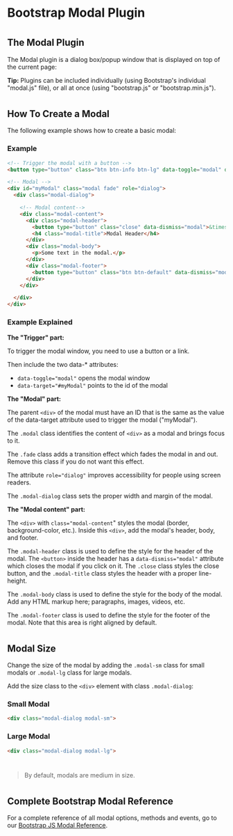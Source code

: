 Bootstrap Modal Plugin
======================

#  

The Modal Plugin
----------------

The Modal plugin is a dialog box/popup window that is displayed on top of the current page:

**Tip:** Plugins can be included individually (using Bootstrap's individual "modal.js" file), or all at once (using "bootstrap.js" or "bootstrap.min.js").

#  

How To Create a Modal
---------------------

The following example shows how to create a basic modal:

### Example

``` html
<!-- Trigger the modal with a button -->
<button type="button" class="btn btn-info btn-lg" data-toggle="modal" data-target="#myModal">Open Modal</button>

<!-- Modal -->
<div id="myModal" class="modal fade" role="dialog">
  <div class="modal-dialog">

    <!-- Modal content-->
    <div class="modal-content">
      <div class="modal-header">
        <button type="button" class="close" data-dismiss="modal">&times;</button>
        <h4 class="modal-title">Modal Header</h4>
      </div>
      <div class="modal-body">
        <p>Some text in the modal.</p>
      </div>
      <div class="modal-footer">
        <button type="button" class="btn btn-default" data-dismiss="modal">Close</button>
      </div>
    </div>

  </div>
</div>
```

### Example Explained

**The "Trigger" part:**

To trigger the modal window, you need to use a button or a link.

Then include the two data-* attributes:

-   `data-toggle="modal"` opens the modal window
-   `data-target="#myModal"` points to the id of the modal

**The "Modal" part:**

The parent `<div>` of the modal must have an ID that is the same as the value of the data-target attribute used to trigger the modal ("myModal").

The `.modal` class identifies the content of `<div>` as a modal and brings focus to it.

The `.fade` class adds a transition effect which fades the modal in and out. Remove this class if you do not want this effect.

The attribute `role="dialog"` improves accessibility for people using screen readers.

The `.modal-dialog` class sets the proper width and margin of the modal.

**The "Modal content" part:**

The `<div>` with `class="modal-content`" styles the modal (border, background-color, etc.). Inside this `<div>`, add the modal's header, body, and footer.

The `.modal-header` class is used to define the style for the header of the modal. The `<button>` inside the header has a `data-dismiss="modal"` attribute which closes the modal if you click on it. The `.close` class styles the close button, and the `.modal-title` class styles the header with a proper line-height.

The `.modal-body` class is used to define the style for the body of the modal. Add any HTML markup here; paragraphs, images, videos, etc.

The `.modal-footer` class is used to define the style for the footer of the modal. Note that this area is right aligned by default.

#  

#  

Modal Size
----------

Change the size of the modal by adding the `.modal-sm` class for small modals or  `.modal-lg` class for large modals.

Add the size class to the `<div>` element with class `.modal-dialog`:

### Small Modal

``` html
<div class="modal-dialog modal-sm">
```

### Large Modal

``` html
<div class="modal-dialog modal-lg">
```

# 

> By default, modals are medium in size.

# 

#  

Complete Bootstrap Modal Reference
----------------------------------

For a complete reference of all modal options, methods and events, go to our [Bootstrap JS Modal Reference](https://www.w3schools.com/bootstrap/bootstrap_ref_js_modal.asp).